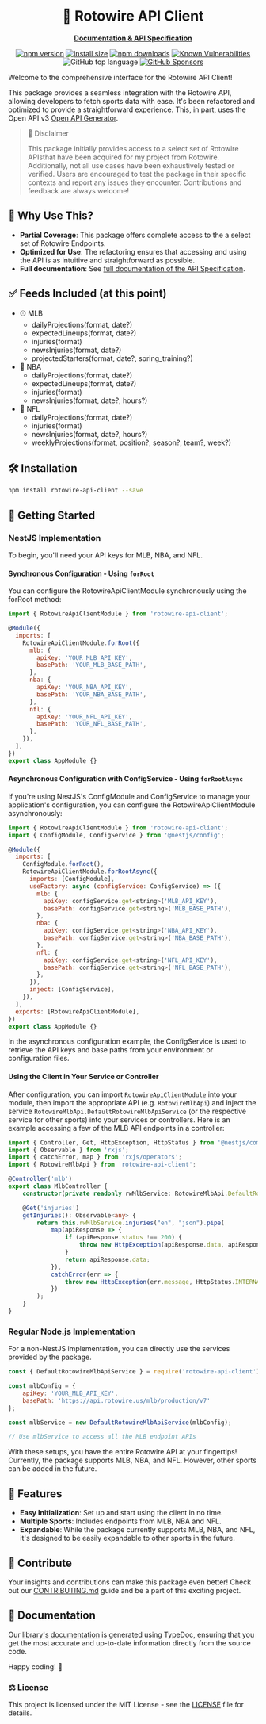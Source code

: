 <h1 p align="center">
🎉 Rotowire API Client
</h1>

<p align="center">
    <a href="https://gfay63.github.io/rotowire-api-client/"><b>Documentation & API Specification</b></a>
</p>

<div align="center">

[![npm version](https://img.shields.io/npm/v/rotowire-api-client.svg)](https://www.npmjs.com/package/rotowire-api-client)
[![install size](https://img.shields.io/badge/dynamic/json?url=https://packagephobia.com/v2/api.json?p=rotowire-api-client&query=$.install.pretty&label=install%20size&style=flat-square)](https://packagephobia.now.sh/result?p=rotowire-api-client)
[![npm downloads](https://img.shields.io/npm/dm/rotowire-api-client.svg?style=flat-square)](https://npm-stat.com/charts.html?package=rotowire-api-client)
[![Known Vulnerabilities](https://snyk.io/test/npm/rotowire-api-client/badge.svg)](https://snyk.io/test/npm/rotowire-api-client)
![GitHub top language](https://img.shields.io/github/languages/top/gfay63/rotowire-api-client)
[![GitHub Sponsors](https://img.shields.io/github/sponsors/gfay63)](https://github.com/sponsors/gfay63)
</div>

Welcome to the comprehensive interface for the Rotowire API Client!

This package provides a seamless integration with the Rotowire API, allowing developers to fetch sports data with ease. It's been refactored and optimized to provide a straightforward experience. This, in part, uses the Open API v3 [Open API Generator](https://openapi-generator.tech/).

> 🚨 Disclaimer
>
> This package initially provides access to a select set of Rotowire APIsthat have been acquired for my project from Rotowire. Additionally, not all use cases have been exhaustively tested or verified. Users are encouraged to test the package in their specific contexts and report any issues they encounter. Contributions and feedback are always welcome!

## 🌟 Why Use This?

- **Partial Coverage**: This package offers complete access to the a select set of Rotowire Endpoints.
- **Optimized for Use**: The refactoring ensures that accessing and using the API is as intuitive and straightforward as possible.
- **Full documentation**: See [full documentation of the API Specification](https://gfay63.github.io/rotowire-api-client/).

## ✅ Feeds Included (at this point)

- ⚾️ MLB
  - dailyProjections(format, date?)
  - expectedLineups(format, date?)
  - injuries(format)
  - newsInjuries(format, date?)
  - projectedStarters(format, date?, spring_training?)
- 🏀 NBA
  - dailyProjections(format, date?)
  - expectedLineups(format, date?)
  - injuries(format)
  - newsInjuries(format, date?, hours?)
- 🏈 NFL
  - dailyProjections(format, date?)
  - injuries(format)
  - newsInjuries(format, date?, hours?)
  - weeklyProjections(format, position?, season?, team?, week?)

## 🛠 Installation

```sh
npm install rotowire-api-client --save
```

## 🚀 Getting Started

### NestJS Implementation

To begin, you'll need your API keys for MLB, NBA, and NFL.

#### Synchronous Configuration - Using `forRoot`

You can configure the RotowireApiClientModule synchronously using the forRoot method:

```javascript
import { RotowireApiClientModule } from 'rotowire-api-client';

@Module({
  imports: [
    RotowireApiClientModule.forRoot({
      mlb: {
        apiKey: 'YOUR_MLB_API_KEY',
        basePath: 'YOUR_MLB_BASE_PATH',
      },
      nba: {
        apiKey: 'YOUR_NBA_API_KEY',
        basePath: 'YOUR_NBA_BASE_PATH',
      },
      nfl: {
        apiKey: 'YOUR_NFL_API_KEY',
        basePath: 'YOUR_NFL_BASE_PATH',
      },
    }),
  ],
})
export class AppModule {}
```

#### Asynchronous Configuration with ConfigService - Using `forRootAsync`

If you're using NestJS's ConfigModule and ConfigService to manage your application's configuration, you can configure the RotowireApiClientModule asynchronously:

```javascript
import { RotowireApiClientModule } from 'rotowire-api-client';
import { ConfigModule, ConfigService } from '@nestjs/config';

@Module({
  imports: [
    ConfigModule.forRoot(),
    RotowireApiClientModule.forRootAsync({
      imports: [ConfigModule],
      useFactory: async (configService: ConfigService) => ({
        mlb: {
          apiKey: configService.get<string>('MLB_API_KEY'),
          basePath: configService.get<string>('MLB_BASE_PATH'),
        },
        nba: {
          apiKey: configService.get<string>('NBA_API_KEY'),
          basePath: configService.get<string>('NBA_BASE_PATH'),
        },
        nfl: {
          apiKey: configService.get<string>('NFL_API_KEY'),
          basePath: configService.get<string>('NFL_BASE_PATH'),
        },
      }),
      inject: [ConfigService],
    }),
  ],
  exports: [RotowireApiClientModule], 
})
export class AppModule {}
```

In the asynchronous configuration example, the ConfigService is used to retrieve the API keys and base paths from your environment or configuration files.

#### Using the Client in Your Service or Controller

After configuration, you can import `RotowireApiClientModule` into your module, then import the appropriate API (e.g. `RotowireMlbApi`) and inject the service `RotowireMlbApi.DefaultRotowireMlbApiService` (or the respective service for other sports) into your services or controllers. Here is an example accessing a few of the MLB API endpoints in a controller:

```ts
import { Controller, Get, HttpException, HttpStatus } from '@nestjs/common';
import { Observable } from 'rxjs';
import { catchError, map } from 'rxjs/operators';
import { RotowireMlbApi } from 'rotowire-api-client';

@Controller('mlb')
export class MlbController {
    constructor(private readonly rwMlbService: RotowireMlbApi.DefaultRotowireMlbApiService) {}

    @Get('injuries')
    getInjuries(): Observable<any> {
        return this.rwMlbService.injuries("en", "json").pipe(
            map(apiResponse => {
                if (apiResponse.status !== 200) {
                    throw new HttpException(apiResponse.data, apiResponse.status);
                }
                return apiResponse.data;
            }),
            catchError(err => {
                throw new HttpException(err.message, HttpStatus.INTERNAL_SERVER_ERROR);
            })
        );
    }
}
```

### Regular Node.js Implementation

For a non-NestJS implementation, you can directly use the services provided by the package.

```javascript
const { DefaultRotowireMlbApiService } = require('rotowire-api-client');

const mlbConfig = {
    apiKey: 'YOUR_MLB_API_KEY',
    basePath: 'https://api.rotowire.us/mlb/production/v7'
};

const mlbService = new DefaultRotowireMlbApiService(mlbConfig);

// Use mlbService to access all the MLB endpoint APIs
```

With these setups, you have the entire Rotowire API at your fingertips! Currently, the package supports MLB, NBA, and NFL. However, other sports can be added in the future.

## 📌 Features

- **Easy Initialization**: Set up and start using the client in no time.
- **Multiple Sports**: Includes endpoints from MLB, NBA and NFL.
- **Expandable**: While the package currently supports MLB, NBA, and NFL, it's designed to be easily expandable to other sports in the future.

## 🤝 Contribute

Your insights and contributions can make this package even better! Check out our [CONTRIBUTING.md](./CONTRIBUTING.md) guide and be a part of this exciting project.

## 📖 Documentation

Our [library's documentation](https://gfay63.github.io/rotowire-api-client/) is generated using TypeDoc, ensuring that you get the most accurate and up-to-date information directly from the source code.

Happy coding! 🎉

### ⚖️ License

This project is licensed under the MIT License - see the [LICENSE](./LICENSE) file for details.
